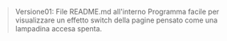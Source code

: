 > Versione01: File README.md all'interno
> Programma facile per visualizzare un effetto switch della pagine pensato come una lampadina accesa spenta.

